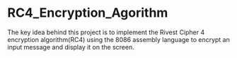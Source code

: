 # RC4_Encryption_Agorithm
The key idea behind this project is to implement the Rivest Cipher 4 encryption algorithm(RC4) using the 8086 assembly language to encrypt an input message and display it on the screen.
